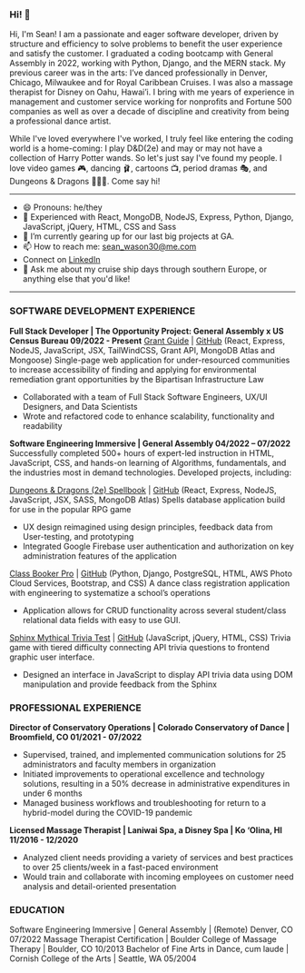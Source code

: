 ### Hi! 👋

Hi, I'm Sean! I am a passionate and eager software developer, driven by structure and efficiency to solve problems to benefit the user experience and satisfy the customer. I graduated a coding bootcamp with General Assembly in 2022, working with Python, Django, and the MERN stack. My previous career was in the arts: I’ve danced professionally in Denver, Chicago, Milwaukee and for Royal Caribbean Cruises. I was also a massage therapist for Disney on Oahu, Hawai’i. I bring with me years of experience in management and customer service working for nonprofits and Fortune 500 companies as well as over a decade of discipline and creativity from being a professional dance artist.

While I've loved everywhere I've worked, I truly feel like entering the coding world is a home-coming: I play D&D(2e) and may or may not have a collection of Harry Potter wands. So let's just say I've found my people. I love video games 🎮, dancing 🩰, cartoons 📺, period dramas 🎭, and Dungeons & Dragons 🧙🏻‍♂️. Come say hi!
______________________________________________________

- 😄 Pronouns: he/they
- 🌱 Experienced with React, MongoDB, NodeJS, Express, Python, Django, JavaScript, jQuery, HTML, CSS and Sass
- 🔭 I’m currently gearing up for our last big projects at GA.
- 📫 How to reach me: sean_wason30@me.com
- Connect on [LinkedIn](https://www.linkedin.com/in/sean-watson30/)
- 💬 Ask me about my cruise ship days through southern Europe, or anything else that you'd like!
______________________________________________________

### SOFTWARE DEVELOPMENT EXPERIENCE

**Full Stack Developer  |  The Opportunity Project: General Assembly x US Census Bureau	               09/2022 - Present**
[Grant Guide](https://grantguide.herokuapp.com/)  |  [GitHub](https://github.com/sean-watson30/grant-access)  (React, Express, NodeJS, JavaScript, JSX, TailWindCSS, Grant API, MongoDB Atlas and Mongoose)
Single-page web application for under-resourced communities to increase accessibility of finding and applying for environmental remediation grant opportunities by the Bipartisan Infrastructure Law
* Collaborated with a team of Full Stack Software Engineers, UX/UI Designers, and Data Scientists 
* Wrote and refactored code to enhance scalability, functionality and readability

**Software Engineering Immersive | General Assembly 					             04/2022 – 07/2022**
Successfully completed 500+ hours of expert-led instruction in HTML, JavaScript, CSS, and hands-on learning of Algorithms, fundamentals, and the industries most in demand technologies. Developed projects, including:

[Dungeons & Dragons (2e) Spellbook](https://dndspellbook.netlify.app/) |  [GitHub](https://github.com/sean-watson30/spellbook-react-frontend)  (React, Express, NodeJS, JavaScript, JSX, SASS, MongoDB Atlas)
Spells database application build for use in the popular RPG game 
* UX design reimagined using design principles, feedback data from User-testing, and prototyping
* Integrated Google Firebase user authentication and authorization on key administration features of the application

[Class Booker Pro](https://class-booker-pro.herokuapp.com/)  |  [GitHub](https://github.com/sean-watson30/class-register)  (Python, Django, PostgreSQL, HTML, AWS Photo Cloud Services, Bootstrap, and CSS)
A dance class registration application with engineering to systematize a school’s operations
* Application allows for CRUD functionality across several student/class relational data fields with easy to use GUI. 

[Sphinx Mythical Trivia Test](https://chimerical-gaufre-e1405c.netlify.app/)  |  [GitHub](https://github.com/sean-watson30/Unit-1-Project) (JavaScript, jQuery, HTML, CSS)
Trivia game with tiered difficulty connecting API trivia questions to frontend graphic user interface. 
* Designed an interface in JavaScript to display API trivia data using DOM manipulation and provide feedback from the Sphinx

### PROFESSIONAL EXPERIENCE

**Director of Conservatory Operations  |  Colorado Conservatory of Dance | Broomfield, CO		              01/2021 - 07/2022**

* Supervised, trained, and implemented communication solutions for 25 administrators and faculty members in organization
* Initiated improvements to operational excellence and technology solutions, resulting in a 50% decrease in administrative expenditures in under 6 months
* Managed business workflows and troubleshooting for return to a hybrid-model during the COVID-19 pandemic

**Licensed Massage Therapist  |  Laniwai Spa, a Disney Spa | Ko ‘Olina, HI	11/2016 - 12/2020**

* Analyzed client needs providing a variety of services and best practices to over 25 clients/week in a fast-paced environment
* Would train and collaborate with incoming employees on customer need analysis and detail-oriented presentation

### EDUCATION

Software Engineering Immersive  |  General Assembly  |  (Remote)  Denver, CO  	07/2022
Massage Therapist Certification  |  Boulder College of Massage Therapy  |  Boulder, CO               	 10/2013
Bachelor of Fine Arts in Dance, cum laude  |  Cornish College of the Arts  |  Seattle, WA 	 05/2004

